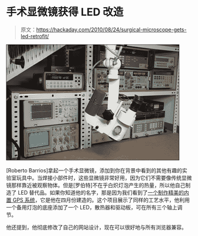 # 手术显微镜获得 LED 改造

> 原文：<https://hackaday.com/2010/08/24/surgical-microscope-gets-led-retrofit/>

![](img/937cf403a10cce03a31d8e2fee12044b.png "surgical-microscope-LED-retrofit")

[Roberto Barrios]拿起一个手术显微镜，添加到你在背景中看到的其他有趣的实验室玩具中。当焊接小部件时，这些显微镜非常好用，因为它们不需要像传统显微镜那样靠近被观察物体。但是[罗伯特]不在乎白炽灯泡产生的热量，所以他自己制造了 LED 替代品。如果你知道他的名字，那是因为我们看到了[一个制作精美的内置 GPS 系统](http://hackaday.com/2010/04/20/gps-embedded-in-visor/)，它是他在四月份建造的。这个项目展示了同样的工艺水平，他利用一个备用灯泡的底座添加了一个 LED，散热器和驱动板，可在所有三个轴上调节。

他还提到，他彻底修改了自己的网站设计，现在可以很好地与所有浏览器兼容。